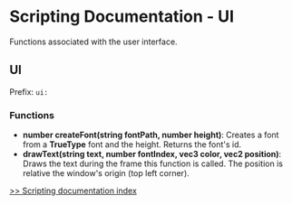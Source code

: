 # Scripting Documentation - UI
Functions associated with the user interface.

## UI
Prefix: ``ui:``

### Functions
- **number createFont(string fontPath, number height)**: Creates a font from a **TrueType** font and the height. Returns the font's id.
- **drawText(string text, number fontIndex, vec3 color, vec2 position)**: Draws the text during the frame this function is called. The position is relative the window's origin (top left corner).

[>> Scripting documentation index](../index.md)